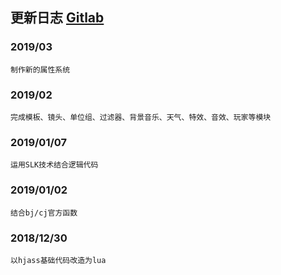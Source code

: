 ## 更新日志 <a href="https://gitlab.com/h-w3x/h-lua" target="_blank">Gitlab</a>

### 2019/03
    制作新的属性系统
### 2019/02
    完成模板、镜头、单位组、过滤器、背景音乐、天气、特效、音效、玩家等模块
### 2019/01/07
    运用SLK技术结合逻辑代码
### 2019/01/02
    结合bj/cj官方函数
### 2018/12/30
    以hjass基础代码改造为lua
